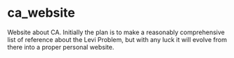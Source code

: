 # ca_website
Website about CA. Initially the plan is to make a reasonably comprehensive list of reference about the Levi Problem, but with any luck it will evolve from there into a proper personal website.

